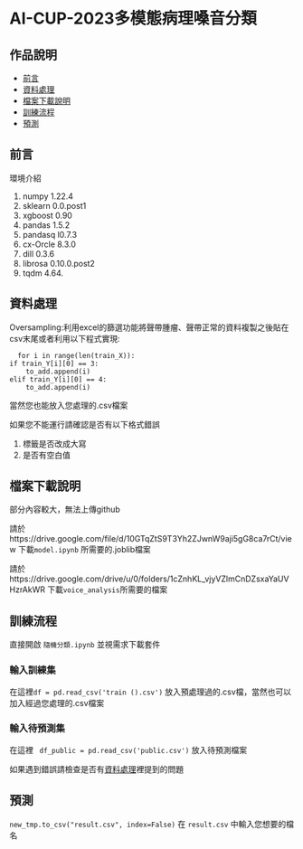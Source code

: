 
# AI-CUP-2023多模態病理嗓音分類
## 作品說明
* [前言](#前言)
* [資料處理](#資料處理)
* [檔案下載說明](#檔案下載說明)
* [訓練流程](#訓練流程)
* [預測](#預測)

前言
------
環境介紹
1. numpy  1.22.4 
2. sklearn  0.0.post1 
3. xgboost 0.90
4. pandas 1.5.2 
5. pandasq l0.7.3
6. cx-Orcle 8.3.0 
7. dill  0.3.6
8.  librosa 0.10.0.post2 
9.  tqdm  4.64. 

資料處理
------
Oversampling:利用excel的篩選功能將聲帶腫瘤、聲帶正常的資料複製之後貼在csv末尾或者利用以下程式實現:

      for i in range(len(train_X)):
    if train_Y[i][0] == 3:
        to_add.append(i)
    elif train_Y[i][0] == 4:
        to_add.append(i)
當然您也能放入您處理的.csv檔案

如果您不能運行請確認是否有以下格式錯誤
1. 標籤是否改成大寫
2. 是否有空白值

檔案下載說明
------
部分內容較大，無法上傳github

請於https://drive.google.com/file/d/10GTqZtS9T3Yh2ZJwnW9aji5gG8ca7rCt/view 下載`model.ipynb` 所需要的.joblib檔案

請於https://drive.google.com/drive/u/0/folders/1cZnhKL_vjyVZlmCnDZsxaYaUVHzrAkWR 下載`voice_analysis`所需要的檔案

訓練流程
-------
直接開啟 `隨機分類.ipynb` 並視需求下載套件
### 輸入訓練集

在這裡`df = pd.read_csv('train ().csv')` 放入預處理過的.csv檔，當然也可以加入經過您處理的.csv檔案

### 輸入待預測集
在這裡 ` df_public = pd.read_csv('public.csv')` 放入待預測檔案

如果遇到錯誤請檢查是否有[資料處理](#資料處理)裡提到的問題

預測
------
`new_tmp.to_csv("result.csv", index=False)` 在 `result.csv` 中輸入您想要的檔名


 
